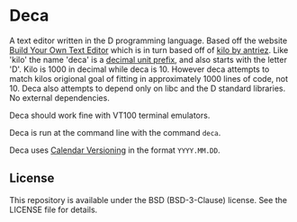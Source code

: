 # Deca

A text editor written in the D programming language. Based off the website [Build Your Own Text Editor](https://viewsourcecode.org/snaptoken/kilo/) which is in turn based off of [kilo by antriez](https://github.com/antirez/kilo). Like 'kilo' the name 'deca' is a [decimal unit prefix](https://en.wikipedia.org/wiki/Deca-), and also starts with the letter 'D'. Kilo is 1000 in decimal while deca is 10. However deca attempts to match kilos origional goal of fitting in approximately 1000 lines of code, not 10. Deca also attempts to depend only on libc and the D standard libraries. No external dependencies.

Deca should work fine with VT100 terminal emulators.

Deca is run at the command line with the command `deca`.

Deca uses [Calendar Versioning](https://calver.org/) in the format `YYYY.MM.DD`.

## License

This repository is available under the BSD (BSD-3-Clause) license. See the LICENSE file for details.